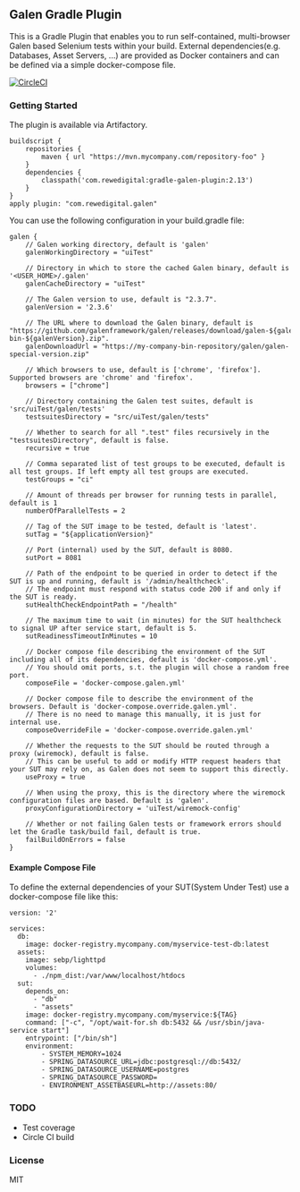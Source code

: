 ## Galen Gradle Plugin
This is a Gradle Plugin that enables you to run self-contained, multi-browser Galen based Selenium tests within your build. External dependencies(e.g. Databases, Asset Servers, ...) are provided as Docker containers and can be defined via a simple docker-compose file.

[![CircleCI](https://circleci.com/gh/sglahn/gradle-galen-article/tree/master.svg?style=svg&circle-token=4134d6242e52d87003a6f95d4107e257cf8bf622)](https://circleci.com/gh/sglahn/gradle-galen-article/tree/master)

### Getting Started
The plugin is available via Artifactory.
```
buildscript {
    repositories {
        maven { url "https://mvn.mycompany.com/repository-foo" }
    }
    dependencies {
        classpath('com.rewedigital:gradle-galen-plugin:2.13')
    }
}
apply plugin: "com.rewedigital.galen"
```
You can use the following configuration in your build.gradle file:
```
galen {
    // Galen working directory, default is 'galen'
    galenWorkingDirectory = "uiTest"
    
    // Directory in which to store the cached Galen binary, default is '<USER_HOME>/.galen'
    galenCacheDirectory = "uiTest"
    
    // The Galen version to use, default is "2.3.7".
    galenVersion = '2.3.6'
    
    // The URL where to download the Galen binary, default is "https://github.com/galenframework/galen/releases/download/galen-${galenVersion}/galen-bin-${galenVersion}.zip".
    galenDownloadUrl = "https://my-company-bin-repository/galen/galen-special-version.zip"

    // Which browsers to use, default is ['chrome', 'firefox']. Supported browsers are 'chrome' and 'firefox'.
    browsers = ["chrome"] 
    
    // Directory containing the Galen test suites, default is 'src/uiTest/galen/tests'
    testsuitesDirectory = "src/uiTest/galen/tests"
    
    // Whether to search for all ".test" files recursively in the "testsuitesDirectory", default is false.
    recursive = true

    // Comma separated list of test groups to be executed, default is all test groups. If left empty all test groups are executed.
    testGroups = "ci"
   
    // Amount of threads per browser for running tests in parallel, default is 1
    numberOfParallelTests = 2

    // Tag of the SUT image to be tested, default is 'latest'.
    sutTag = "${applicationVersion}"
    
    // Port (internal) used by the SUT, default is 8080.
    sutPort = 8081
    
    // Path of the endpoint to be queried in order to detect if the SUT is up and running, default is '/admin/healthcheck'.
    // The endpoint must respond with status code 200 if and only if the SUT is ready.
    sutHealthCheckEndpointPath = "/health"
   
    // The maximum time to wait (in minutes) for the SUT healthcheck to signal UP after service start, default is 5.
    sutReadinessTimeoutInMinutes = 10

    // Docker compose file describing the environment of the SUT including all of its dependencies, default is 'docker-compose.yml'. 
    // You should omit ports, s.t. the plugin will chose a random free port.
    composeFile = 'docker-compose.galen.yml'

    // Docker compose file to describe the environment of the browsers. Default is 'docker-compose.override.galen.yml'.
    // There is no need to manage this manually, it is just for internal use.
    composeOverrideFile = 'docker-compose.override.galen.yml'
    
    // Whether the requests to the SUT should be routed through a proxy (wiremock), default is false.
    // This can be useful to add or modify HTTP request headers that your SUT may rely on, as Galen does not seem to support this directly. 
    useProxy = true
    
    // When using the proxy, this is the directory where the wiremock configuration files are based. Default is 'galen'.
    proxyConfigurationDirectory = 'uiTest/wiremock-config'

    // Whether or not failing Galen tests or framework errors should let the Gradle task/build fail, default is true.
    failBuildOnErrors = false
}
```
#### Example Compose File
To define the external dependencies of your SUT(System Under Test) use a docker-compose file like this:
```
version: '2'

services:
  db:
    image: docker-registry.mycompany.com/myservice-test-db:latest
  assets:
    image: sebp/lighttpd
    volumes:
      - ./npm_dist:/var/www/localhost/htdocs
  sut:
    depends_on:
      - "db"
      - "assets"
    image: docker-registry.mycompany.com/myservice:${TAG}
    command: ["-c", "/opt/wait-for.sh db:5432 && /usr/sbin/java-service start"]
    entrypoint: ["/bin/sh"]
    environment:
        - SYSTEM_MEMORY=1024
        - SPRING_DATASOURCE_URL=jdbc:postgresql://db:5432/
        - SPRING_DATASOURCE_USERNAME=postgres
        - SPRING_DATASOURCE_PASSWORD=
        - ENVIRONMENT_ASSETBASEURL=http://assets:80/
```

### TODO
- Test coverage
- Circle CI build

### License
MIT
